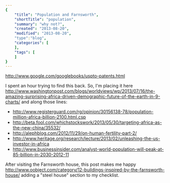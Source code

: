 ```yaml
---
{
    "title": "Population and Farnsworth",
    "shortTitle": "population",
    "summary": "why not?",
    "created": "2013-08-20",
    "modified": "2013-08-20",
    "type":"blog",
    "categories": [
    ],
    "tags": [
    ]
}
---
```

<http://www.google.com/googlebooks/uspto-patents.html>

I spent an hour trying to find this back. So, I'm placing it here <http://www.washingtonpost.com/blogs/worldviews/wp/2013/07/16/the-amazing-surprising-africa-driven-demographic-future-of-the-earth-in-9-charts/> and along those lines:
* <http://www.registerguard.com/rg/opinion/30156138-78/population-million-africa-billion-2100.html.csp>
* <http://beta.fool.com/whichstockswork/2013/05/30/targeting-africa-as-the-new-china/35532/>
* <http://alephblog.com/2012/11/29/on-human-fertility-part-2/>
* <http://www.heritage.org/research/lecture/2013/02/unleashing-the-us-investor-in-africa>
* <http://www.businessinsider.com/analyst-world-population-will-peak-at-85-billion-in-2030-2012-11>


After visiting the Farnsworth house, this post makes me happy <http://www.oobject.com/category/12-buildings-inspired-by-the-farnsworth-house/> adding a "steel house" section to my checklist.